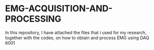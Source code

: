 # EMG-ACQUISITION-AND-PROCESSING
In this repository, I have attached the files that i used for my research, together with the codes, on how to obtain and process EMG using DAQ 6001 
